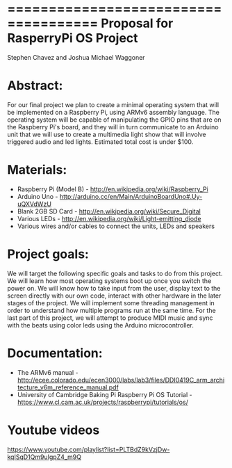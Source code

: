 =====================================
Proposal for RasperryPi OS Project
=====================================


Stephen Chavez and Joshua Michael Waggoner

Abstract:
==============

For our final project we plan to create a minimal operating system that will be
implemented on a Raspberry Pi, using ARMv6 assembly language. The operating
system will be capable of manipulating the GPIO pins that are on the Raspberry
Pi's board, and they will in turn communicate to an Arduino unit that we will
use to create a multimedia light show that will involve triggered audio and led
lights. Estimated total cost is under $100. 

Materials:
==============

- Raspberry Pi (Model B) - http://en.wikipedia.org/wiki/Raspberry_Pi
- Arduino Uno -  http://arduino.cc/en/Main/ArduinoBoardUno#.Uy-uQXVdWzU
- Blank 2GB SD Card -  http://en.wikipedia.org/wiki/Secure_Digital
- Various LEDs - http://en.wikipedia.org/wiki/Light-emitting_diode
- Various wires and/or cables to connect the units, LEDs and speakers


Project goals:
==============

We will target the following specific goals and tasks to do from this project.
We will learn how most operating systems boot up once you switch the power on.
We will know how to take input from the user, display text to the screen
directly with our own code, interact with other hardware in the later stages of
the project. We will implement some threading management in order to understand
how multiple programs run at the same time. For the last part of this project,
we will attempt to produce MIDI music and sync with the beats using color leds
using the Arduino microcontroller.

Documentation:
==============

- The ARMv6 manual - http://ecee.colorado.edu/ecen3000/labs/lab3/files/DDI0419C_arm_architecture_v6m_reference_manual.pdf
- University of Cambridge Baking Pi Raspberry Pi OS Tutorial - https://www.cl.cam.ac.uk/projects/raspberrypi/tutorials/os/

Youtube videos
===============
https://www.youtube.com/playlist?list=PLTBdZ9kVzjDw-kqISqD1Qm9uIgpZ4_m9Q
